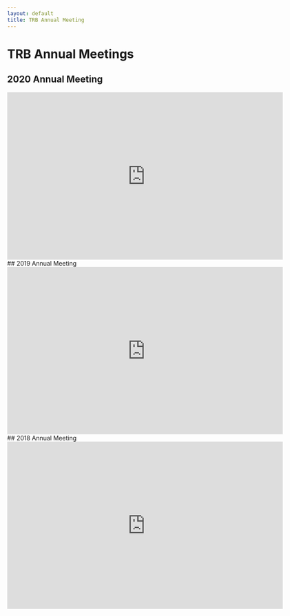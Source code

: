 ```yaml
---
layout: default
title: TRB Annual Meeting
---
```


# TRB Annual Meetings

## 2020 Annual Meeting
<iframe src="https://docs.google.com/presentation/d/e/2PACX-1vTXbOjTr5cJFvs77-tUDW95s_iMQtZJ0z5EtF-aEfwH4XMnyZmDYcWK0iZl2nbdqQ/embed?start=false&loop=false&delayms=60000" frameborder="0" width="640" height="389" allowfullscreen="true" mozallowfullscreen="true" webkitallowfullscreen="true"></iframe>
## 2019 Annual Meeting
<iframe src="https://docs.google.com/presentation/d/e/2PACX-1vR0ynGZREnvJbvE9i9UAeF8_eYvBtE7WGHcan56BwptkcuXITIKxvjpQ9I27LgIcg/embed?start=false&loop=false&delayms=60000" frameborder="0" width="640" height="389" allowfullscreen="true" mozallowfullscreen="true" webkitallowfullscreen="true"></iframe>
## 2018 Annual Meeting
<iframe src="https://docs.google.com/presentation/d/e/2PACX-1vQomw35q9cHP5aH1ogVgNOj-7Y2d25pkmi53n2SMlrous_Et3N8E2AFt1tseOB3mQ/embed?start=false&loop=false&delayms=60000" frameborder="0" width="640" height="389" allowfullscreen="true" mozallowfullscreen="true" webkitallowfullscreen="true"></iframe>